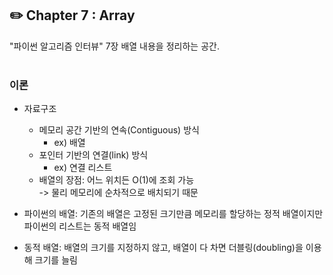 ## **✏️ Chapter 7 : Array**
"파이썬 알고리즘 인터뷰" 7장 배열 내용을 정리하는 공간.  
<br>

### 이론
- 자료구조
    - 메모리 공간 기반의 연속(Contiguous) 방식 
        - ex) 배열
    - 포인터 기반의 연결(link) 방식 
        - ex) 연결 리스트
    - 배열의 장점: 어느 위치든 O(1)에 조회 가능 <br>
    -> 물리 메모리에 순차적으로 배치되기 때문

- 파이썬의 배열: 기존의 배열은 고정된 크기만큼 메모리를 할당하는 정적 배열이지만 파이썬의 리스트는 동적 배열임
- 동적 배열: 배열의 크기를 지정하지 않고, 배열이 다 차면 더블링(doubling)을 이용해 크기를 늘림